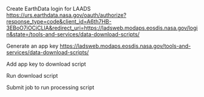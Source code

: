 
Create EarthData login for LAADS
https://urs.earthdata.nasa.gov/oauth/authorize?response_type=code&client_id=A6th7HB-3EBoO7iOCiCLlA&redirect_uri=https://ladsweb.modaps.eosdis.nasa.gov/login&state=/tools-and-services/data-download-scripts/

Generate an app key
https://ladsweb.modaps.eosdis.nasa.gov/tools-and-services/data-download-scripts/

Add app key to download script

Run download script

Submit job to run processing script
